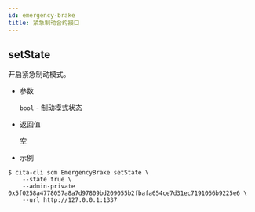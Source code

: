 ```yaml
---
id: emergency-brake
title: 紧急制动合约接口
---
```


## setState

开启紧急制动模式。

* 参数

    `bool` - 制动模式状态

* 返回值

    空

* 示例

```shell
$ cita-cli scm EmergencyBrake setState \
    --state true \
    --admin-private 0x5f0258a4778057a8a7d97809bd209055b2fbafa654ce7d31ec7191066b9225e6 \
    --url http://127.0.0.1:1337
```
